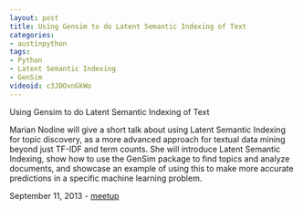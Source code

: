 ```yaml
---
layout: post
title: Using Gensim to do Latent Semantic Indexing of Text
categories:
- austinpython
tags:
- Python
- Latent Semantic Indexing
- GenSim
videoid: c3JDOvnGkWo
---
```

Using Gensim to do Latent Semantic Indexing of Text

Marian Nodine will give a short talk about using Latent Semantic Indexing for topic discovery, as a more advanced approach for textual data mining beyond just TF-IDF and term counts.  She will introduce Latent Semantic Indexing, show how to use the GenSim package to find topics and analyze documents, and showcase an example of using this to make more accurate predictions in a specific machine learning problem.

September 11, 2013 - <a
 href="http://www.meetup.com/austinpython/events/131979742/">meetup</a>

